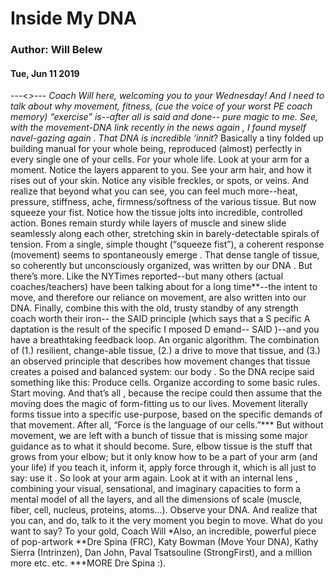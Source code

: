 # Inside My DNA
### Author: Will Belew
#### Tue, Jun 11 2019
---<*>---
Coach Will here, welcoming you to your Wednesday! And I need to talk about why movement, fitness, (cue the voice of your worst PE coach memory) “exercise” is--after all is said and done-- pure magic  to me. See, with the movement-DNA link  recently in the news   again , I found myself navel-gazing  again .  That DNA is incredible ‘innit*? Basically a tiny folded up building manual for your whole being, reproduced (almost) perfectly in every single one of your cells. For your whole life. Look at your arm for a moment. Notice the layers apparent to you.  See your arm hair, and how it rises out of your skin. Notice any visible freckles, or spots, or veins.  And realize that beyond what you can see, you can  feel  much more--heat, pressure, stiffness, ache, firmness/softness of the various tissue.  But now squeeze your fist.  Notice how the tissue jolts into incredible, controlled action. Bones remain sturdy while layers of muscle and sinew slide seamlessly along each other, stretching skin in barely-detectable spirals of tension.  From a single, simple thought (“squeeze fist”), a coherent response (movement) seems to spontaneously  emerge .  That dense tangle of tissue, so coherently but unconsciously organized, was  written by our DNA .  But there’s more. Like the NYTimes reported--but many others (actual coaches/teachers) have been talking about for a long time**--the intent to move, and therefore our reliance  on  movement, are also written into our DNA.  Finally, combine this with the old, trusty standby of any strength coach worth their iron-- the SAID principle  (which says that a  S pecific  A daptation is the result of the specific  I mposed  D emand-- SAID )--and you have a breathtaking feedback loop.  An organic algorithm.  The combination of (1.) resilient, change-able tissue, (2.) a drive to move that tissue, and (3.) an observed principle that describes how movement changes that tissue creates a poised and balanced system:  our body .  So the DNA recipe said something like this: Produce cells. Organize according to some basic rules. Start moving.  And that’s all , because the recipe could then assume that the  moving  does the magic of form-fitting us to our lives. Movement literally  forms  tissue into a specific use-purpose, based on the specific demands of that movement. After all, “Force is the language of our cells.”*** But without movement, we are left with a bunch of tissue that is missing some major guidance as to what it should become.  Sure, elbow tissue is the stuff that grows from your elbow; but it only know  how  to be a part of your arm (and your life) if you teach it, inform it, apply force through it, which is all just to say:  use  it .  So look at your arm again. Look at it with an  internal lens , combining your visual, sensational, and imaginary capacities to form a mental model of all the layers, and all the dimensions of scale (muscle, fiber, cell, nucleus, proteins, atoms…).  Observe your DNA.  And realize that you can, and do, talk to it the very moment you begin to move. What do you want to say? To your gold, Coach Will *Also,  an incredible, powerful piece of pop-artwork **Dre Spina (FRC), Katy Bowman (Move Your DNA), Kathy Sierra (Intrinzen), Dan John, Paval Tsatsouline (StrongFirst), and a million more etc. etc. ***MORE Dre Spina :).
                        